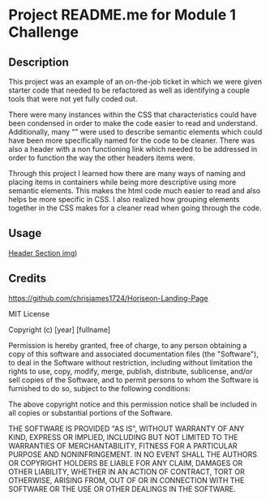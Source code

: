 # Project README.me for Module 1 Challenge

## Description

This project was an example of an on-the-job ticket in which we were given starter code that needed to be refactored as well as identifying a couple tools that were not yet fully coded out.

There were many instances within the CSS that characteristics could have been condensed in order to make the code easier to read and understand. Additionally, many “<divs>” were used to describe semantic elements which could have been more specifically named for the code to be cleaner. There was also a header with a non functioning link which needed to be addressed in order to function the way the other headers items were.

Through this project I learned how there are many ways of naming and placing items in containers while being more descriptive using more semantic elements. This makes the html code much easier to read and also helps be more specific in CSS. I also realized how grouping elements together in the CSS makes for a cleaner read when going through the code.

## Usage

[Header Section img](<assets/images/Header Section Horiseon.png>))

## Credits

https://github.com/chrisjames1724/Horiseon-Landing-Page

MIT License

Copyright (c) [year] [fullname]

Permission is hereby granted, free of charge, to any person obtaining a copy
of this software and associated documentation files (the "Software"), to deal
in the Software without restriction, including without limitation the rights
to use, copy, modify, merge, publish, distribute, sublicense, and/or sell
copies of the Software, and to permit persons to whom the Software is
furnished to do so, subject to the following conditions:

The above copyright notice and this permission notice shall be included in all
copies or substantial portions of the Software.

THE SOFTWARE IS PROVIDED "AS IS", WITHOUT WARRANTY OF ANY KIND, EXPRESS OR
IMPLIED, INCLUDING BUT NOT LIMITED TO THE WARRANTIES OF MERCHANTABILITY,
FITNESS FOR A PARTICULAR PURPOSE AND NONINFRINGEMENT. IN NO EVENT SHALL THE
AUTHORS OR COPYRIGHT HOLDERS BE LIABLE FOR ANY CLAIM, DAMAGES OR OTHER
LIABILITY, WHETHER IN AN ACTION OF CONTRACT, TORT OR OTHERWISE, ARISING FROM,
OUT OF OR IN CONNECTION WITH THE SOFTWARE OR THE USE OR OTHER DEALINGS IN THE
SOFTWARE.
